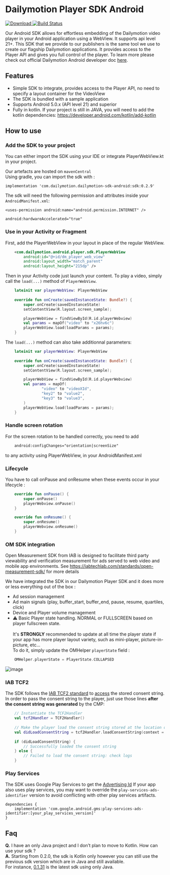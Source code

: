 Dailymotion Player SDK Android
===========================
[ ![Download](https://api.bintray.com/packages/dailymotion/com.dailymotion.dailymotion-sdk-android/sdk/images/download.svg) ](https://bintray.com/dailymotion/com.dailymotion.dailymotion-sdk-android/sdk/_latestVersion)
[![Build Status](https://travis-ci.org/dailymotion/dailymotion-player-sdk-android.svg?branch=master)](https://travis-ci.org/dailymotion/dailymotion-player-sdk-android)

Our Android SDK allows for effortless embedding of the Dailymotion video player in your Android application using a WebView. It supports api level 21+.
This SDK that we provide to our publishers is the same tool we use to create our flagship Dailymotion applications. It provides access to the Player API and gives you full control of the player. To learn more please check out official Dailymotion Android developer doc [here](https://developer.dailymotion.com/player/#embed-mobile-android).

Features
--------

- Simple SDK to integrate, provides access to the Player API, no need to specify a layout container for the VideoView
- The SDK is bundled with a sample application
- Supports Android 5.0.x (API level 21) and superior
- Fully in kotlin. If your project is still in JAVA, you will need to add the kotlin dependencies: https://developer.android.com/kotlin/add-kotlin

How to use
----------

### Add the SDK to your project
You can either import the SDK using your IDE or integrate PlayerWebView.kt in your project.

Our artefacts are hosted on `mavenCentral` <br/>
Using gradle, you can import the sdk with :
```
implementation 'com.dailymotion.dailymotion-sdk-android:sdk:0.2.9'
```

The sdk will need the following permission and attributes inside your `AndroidManifest.xml`:
```
<uses-permission android:name="android.permission.INTERNET" />
```

```
android:hardwareAccelerated="true"
```

### Use in your Activity or Fragment
First, add the PlayerWebView in your layout in place of the regular WebView.

```xml
    <com.dailymotion.android.player.sdk.PlayerWebView
        android:id="@+id/dm_player_web_view"
        android:layout_width="match_parent"
        android:layout_height="215dp" />
```

Then in your Activity code just launch your content.
To play a video, simply call the `load(...)` method of `PlayerWebView`.


```kotlin
    lateinit var playerWebView: PlayerWebView
    
    override fun onCreate(savedInstanceState: Bundle?) {
        super.onCreate(savedInstanceState)
        setContentView(R.layout.screen_sample);

        playerWebView = findViewById(R.id.playerWebview)
        val params = mapOf("video" to "x26hv6c")
        playerWebView.load(loadParams = params);
    }
```

The `load(...)` method can also take additionnal parameters:
```kotlin
    lateinit var playerWebView: PlayerWebView
    
    override fun onCreate(savedInstanceState: Bundle?) {
        super.onCreate(savedInstanceState)
        setContentView(R.layout.screen_sample);

        playerWebView = findViewById(R.id.playerWebview)
        val params = mapOf(
                "video" to "videoXId",
                "key2" to "value2",
                "key3" to "value3",
        )
        playerWebView.load(loadParams = params);
    }
```

### Handle screen rotation
For the screen rotation to be handled correctly, you need to add

```xml
    android:configChanges="orientation|screenSize"
```

to any activity using PlayerWebView, in your AndroidManifest.xml

### Lifecycle
You have to call onPause and onResume when these events occur in your lifecycle :

```kotlin
    override fun onPause() {
        super.onPause()
        playerWebview.onPause()
    }

    override fun onResume() {
        super.onResume()
        playerWebview.onResume()
    }
```

### OM SDK integration
Open Measurement SDK from IAB is designed to facilitate third party viewability and verification measurement for ads served to web video and mobile app environments. See https://iabtechlab.com/standards/open-measurement-sdk/ for more details

We have integrated the SDK in our Dailymotion Player SDK and it does more or less everything out of the box :
- Ad session management
- Ad main signals (play, buffer_start, buffer_end, pause, resume, quartiles, click)
- Device and Player volume management
- ⚠️ Basic Player state handling. NORMAL or FULLSCREEN based on player fullscreen state.<br/><br/>
It's **STRONGLY** recommended to update at all time the player state if your app has more player layout variety, such as mini-player, picture-in-picture, etc...<br/>
To do it, simply update the OMHelper `playerState` field : 
```kotlin
    OMHelper.playerState = PlayerState.COLLAPSED
```
![image](https://user-images.githubusercontent.com/6400030/125312203-5ba0c700-e334-11eb-979f-6dd7e5d924ad.png)

### IAB TCF2
The SDK follows the [IAB TCF2 standard](https://github.com/InteractiveAdvertisingBureau/GDPR-Transparency-and-Consent-Framework) to [access](https://github.com/InteractiveAdvertisingBureau/GDPR-Transparency-and-Consent-Framework/blob/master/TCFv2/IAB%20Tech%20Lab%20-%20CMP%20API%20v2.md#how-do-third-party-sdks-vendors-access-the-consent-information-in-app) the stored consent string.
In order to pass the consent string to the player, just use those lines **after the consent string was generated** by the CMP:

```kotlin
    // Instantiate the TCF2Handler
    val tcf2Handler = TCF2Handler()
    
    // Make the player load the consent string stored at the location determined by IAB TCF2 Standard
    val didLoadConsentString = tcf2Handler.loadConsentString(context = this)
    
    if (didLoadConsentString) {
        // Successfully loaded the consent string
    } else {
        // Failed to load the consent string: check logs
    }
```

### Play Services
The SDK uses Google Play Services to get the [Advertising Id](https://developer.android.com/training/articles/ad-id)
If your app also uses play services, you may want to override the `play-services-ads-identifier` version to avoid conflicting with other play services artifacts.

```
dependencies {
    implementation 'com.google.android.gms:play-services-ads-identifier:[your_play_services_version]'
}
```

Faq
---

**Q.** I have an only Java project and I don’t plan to move to Kotlin. How can use your sdk ?\
**A.** Starting from 0.2.0, the sdk is Kotlin only however you can still use the previous sdk version which are in Java and still available.\
For instance, [0.1.31](https://bintray.com/dailymotion/com.dailymotion.dailymotion-sdk-android/sdk/0.1.31) is the latest sdk using only Java.
